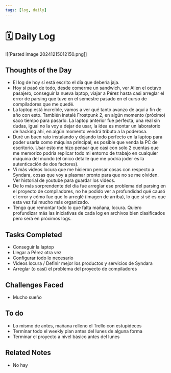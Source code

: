 ```yaml
---
tags: [log, daily]
---
```


# 🗓️ Daily Log 

![[Pasted image 20241215012150.png]]
## Thoughts of the Day
- El log de hoy sí está escrito el día que debería jaja. 
- Hoy sí pasó de todo, desde comerme un sandwich, ver Alien el octavo pasajero, conseguir la nueva laptop, viajar a Pérez hasta casi arreglar el error de parsing que tuve en el semestre pasado en el curso de compiladores que me quedé.
- La laptop está increíble, vamos a ver qué tanto avanzo de aquí a fin de año con esto. También instalé Frostpunk 2, en algún momento (próximo) saco tiempo para pasarlo. La laptop anterior fue perfecta, una real sin dudas, igual no la voy a dejar de usar, la idea es montar un laboratorio de hacking ahí, en algún momento vendrá tributo a la poderosa.
- Duré un buen rato instalando y dejando todo perfecto en la laptop para poder usarla como máquina principal, es posible que venda la PC de escritorio. Usar esto me hizo pensar que casi con solo 2 cuentas que me memorizo podría replicar todo mi entorno de trabajo en cualquier máquina del mundo (el único detalle que me podría joder es la autenticación de dos factores).
- Vi más videos locura que me hicieron pensar cosas con respecto a Syndara, cosas que voy a plasmar pronto para que no se me olviden. Ver historial de youtube para guardar los videos.
- De lo más sorprendente del día fue arreglar ese problema del parsing en el proyecto de compiladores, no he podido ver a profundidad qué causó el error y cómo fue que lo arreglé (imagen de arriba), lo que sí sé es que esta vez fui mucho más organizado.
- Tengo que remontar todo lo que falta mañana, locura. Quiero profundizar más las iniciativas de cada log en archivos bien clasificados pero será en próximos logs.

## Tasks Completed
- Conseguir la laptop
- Llegar a Pérez otra vez
- Configurar todo lo necesario
- Videos locura / Definir mejor los productos y servicios de Syndara
- Arreglar (o casi) el problema del proyecto de compiladores

## Challenges Faced
- Mucho sueño

## To do
- Lo mismo de antes, mañana relleno el Trello con estupideces
- Terminar todo el weekly plan antes del lunes de alguna forma
- Terminar el proyecto a nivel básico antes del lunes

## Related Notes
- No hay